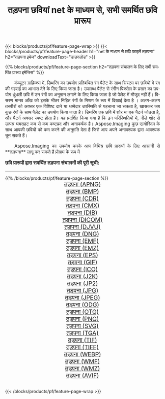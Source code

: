 ﻿---
title: तड़पना छवियां net के माध्यम से, सभी समर्थित छवि प्रारूप 
weight: 3920
url: /hi/net/dither/ 
lang: hi
langdirlevel: 2
locales: zh-hans,ja,it,ru,de,es,fr,nl,id,lt,pl,pt,vi,tr,ko,zh-hant,ar,hi,th,sv,cs,uk,he
description: Aspose.Imaging का उपयोग करके आप net के माध्यम से आसानी से तड़पना चित्र बना सकते हैं
---

{{< blocks/products/pf/feature-page-wrap >}}
{{< blocks/products/pf/feature-page-header h1="net के माध्यम से छवि फ़ाइलें तड़पना" h2="तड़पना इमेज" downloadText="डाउनलोड" >}}


{{% blocks/products/pf/feature-page-section  h2="तड़पना संचालन के लिए सभी समर्थित प्रारूप इमेजिस" %}}
<p align="justify" style="text-indent:2em;font-size:15px;">
कंप्यूटर ग्राफ़िक्स में, डिथरिंग का उपयोग प्रतिबंधित रंग पैलेट के साथ सिस्टम पर छवियों में रंग की गहराई का आभास देने के लिए किया जाता है। उपलब्ध पैलेट से रंगीन पिक्सेल के प्रसार का उपयोग धुंधली छवि में उन रंगों का अनुमान लगाने के लिए किया जाता है जो पैलेट में मौजूद नहीं हैं। विसरण मानव आँख को इसके भीतर निहित रंगों के मिश्रण के रूप में दिखाई देता है । अलग-अलग तस्वीरों को अक्सर एक विशिष्ट दाने या धब्बेदार उपस्थिति से पहचाना जा सकता है, खासकर जब कुछ रंगों के साथ पैलेट का उपयोग किया जाता है। डिथरिंग एक छवि में शोर या एक पैटर्न जोड़ता है, और पैटर्न अक्सर स्पष्ट होता है। यह प्रदर्शित किया गया है कि इन परिस्थितियों में, नीले शोर से उत्पन्न घबराहट कम से कम कष्टप्रद और अनाकर्षक है। Aspose.Imaging कुछ एल्गोरिदम के साथ आपकी छवियों को कम करने की अनुमति देता है जिसे आप अपने अनावश्यक द्वारा आवश्यक चुन सकते हैं।
</p>
<p align="justify" style="text-indent:2em;font-size:15px;">
Aspose.Imaging का उपयोग करके आप विभिन्न छवि प्रारूपों के लिए आसानी से **तड़पना** लागू कर सकते हैं प्रोग्राम के रूप में
</p>
<h3 style="margin-top:16px;">
छवि प्रारूपों द्वारा समर्थित तड़पना संचालनों की पूरी सूची:
</h3>
<hr/>
{{% /blocks/products/pf/feature-page-section %}}
<div class="container-fluid productfamilypage bg-gray">
    <div class="convertypes bg-gray agp-content section">
        <div class="container">
		<div class="row other-converters" style="gap: 10px;font-size: 19px;text-align:center;">
		    <div class='col-md-3 other-converter remove-lp remove-rp'><a href="/imaging/hi/net/dither/apng/" style="padding:15px;">तड़पना (APNG)</a></div><div class='col-md-3 other-converter remove-lp remove-rp'><a href="/imaging/hi/net/dither/bmp/" style="padding:15px;">तड़पना (BMP)</a></div><div class='col-md-3 other-converter remove-lp remove-rp'><a href="/imaging/hi/net/dither/cdr/" style="padding:15px;">तड़पना (CDR)</a></div><div class='col-md-3 other-converter remove-lp remove-rp'><a href="/imaging/hi/net/dither/cmx/" style="padding:15px;">तड़पना (CMX)</a></div><div class='col-md-3 other-converter remove-lp remove-rp'><a href="/imaging/hi/net/dither/dib/" style="padding:15px;">तड़पना (DIB)</a></div><div class='col-md-3 other-converter remove-lp remove-rp'><a href="/imaging/hi/net/dither/dicom/" style="padding:15px;">तड़पना (DICOM)</a></div><div class='col-md-3 other-converter remove-lp remove-rp'><a href="/imaging/hi/net/dither/djvu/" style="padding:15px;">तड़पना (DJVU)</a></div><div class='col-md-3 other-converter remove-lp remove-rp'><a href="/imaging/hi/net/dither/dng/" style="padding:15px;">तड़पना (DNG)</a></div><div class='col-md-3 other-converter remove-lp remove-rp'><a href="/imaging/hi/net/dither/emf/" style="padding:15px;">तड़पना (EMF)</a></div><div class='col-md-3 other-converter remove-lp remove-rp'><a href="/imaging/hi/net/dither/emz/" style="padding:15px;">तड़पना (EMZ)</a></div><div class='col-md-3 other-converter remove-lp remove-rp'><a href="/imaging/hi/net/dither/eps/" style="padding:15px;">तड़पना (EPS)</a></div><div class='col-md-3 other-converter remove-lp remove-rp'><a href="/imaging/hi/net/dither/gif/" style="padding:15px;">तड़पना (GIF)</a></div><div class='col-md-3 other-converter remove-lp remove-rp'><a href="/imaging/hi/net/dither/ico/" style="padding:15px;">तड़पना (ICO)</a></div><div class='col-md-3 other-converter remove-lp remove-rp'><a href="/imaging/hi/net/dither/j2k/" style="padding:15px;">तड़पना (J2K)</a></div><div class='col-md-3 other-converter remove-lp remove-rp'><a href="/imaging/hi/net/dither/jp2/" style="padding:15px;">तड़पना (JP2)</a></div><div class='col-md-3 other-converter remove-lp remove-rp'><a href="/imaging/hi/net/dither/jpg/" style="padding:15px;">तड़पना (JPG)</a></div><div class='col-md-3 other-converter remove-lp remove-rp'><a href="/imaging/hi/net/dither/jpeg/" style="padding:15px;">तड़पना (JPEG)</a></div><div class='col-md-3 other-converter remove-lp remove-rp'><a href="/imaging/hi/net/dither/odg/" style="padding:15px;">तड़पना (ODG)</a></div><div class='col-md-3 other-converter remove-lp remove-rp'><a href="/imaging/hi/net/dither/otg/" style="padding:15px;">तड़पना (OTG)</a></div><div class='col-md-3 other-converter remove-lp remove-rp'><a href="/imaging/hi/net/dither/png/" style="padding:15px;">तड़पना (PNG)</a></div><div class='col-md-3 other-converter remove-lp remove-rp'><a href="/imaging/hi/net/dither/svg/" style="padding:15px;">तड़पना (SVG)</a></div><div class='col-md-3 other-converter remove-lp remove-rp'><a href="/imaging/hi/net/dither/tga/" style="padding:15px;">तड़पना (TGA)</a></div><div class='col-md-3 other-converter remove-lp remove-rp'><a href="/imaging/hi/net/dither/tif/" style="padding:15px;">तड़पना (TIF)</a></div><div class='col-md-3 other-converter remove-lp remove-rp'><a href="/imaging/hi/net/dither/tiff/" style="padding:15px;">तड़पना (TIFF)</a></div><div class='col-md-3 other-converter remove-lp remove-rp'><a href="/imaging/hi/net/dither/webp/" style="padding:15px;">तड़पना (WEBP)</a></div><div class='col-md-3 other-converter remove-lp remove-rp'><a href="/imaging/hi/net/dither/wmf/" style="padding:15px;">तड़पना (WMF)</a></div><div class='col-md-3 other-converter remove-lp remove-rp'><a href="/imaging/hi/net/dither/wmz/" style="padding:15px;">तड़पना (WMZ)</a></div><div class='col-md-3 other-converter remove-lp remove-rp'><a href="/imaging/hi/net/dither/avif/" style="padding:15px;">तड़पना (AVIF)</a></div>
                </div>
        </div>
    </div>
</div>
<br/>

{{< /blocks/products/pf/feature-page-wrap >}}
